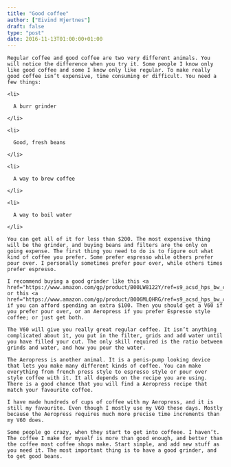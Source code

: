```yaml
---
title: "Good coffee"
author: ["Eivind Hjertnes"]
draft: false
type: "post"
date: 2016-11-13T01:00:00+01:00
---
```


<div class="HTML">
  <div></div>

<p>

</div>

```text
Regular coffee and good coffee are two very different animals. You will notice the difference when you try it. Some people I know only like good coffee and some I know only like regular. To make really good coffee isn’t expensive, time consuming or difficult. You need a few things:
```

<div class="HTML">
  <div></div>

</p>

</div>

<div class="HTML">
  <div></div>

<ol>

</div>

```text
<li>

  A burr grinder

</li>

<li>

  Good, fresh beans

</li>

<li>

  A way to brew coffee

</li>

<li>

  A way to boil water

</li>
```

<div class="HTML">
  <div></div>

</ol>

</div>

<div class="HTML">
  <div></div>

<p>

</div>

```text
You can get all of it for less than $200. The most expensive thing will be the grinder, and buying beans and filters are the only on going expense. The first thing you need to do is to figure out what kind of coffee you prefer. Some prefer espresso while others prefer pour over. I personally sometimes prefer pour over, while others times prefer espresso.
```

<div class="HTML">
  <div></div>

</p>

</div>

<div class="HTML">
  <div></div>

<p>

</div>

```text
I recommend buying a good grinder like this <a href="https://www.amazon.com/gp/product/B00LW8122Y/ref=s9_acsd_hps_bw_c_x_1_w">one</a> or this <a href="https://www.amazon.com/gp/product/B006MLQHRG/ref=s9_acsd_hps_bw_c_x_3_w">one</a> if you can afford spending an extra $100. Then you should get a V60 if you prefer pour over, or an Aeropress if you prefer Espresso style coffee; or just get both.
```

<div class="HTML">
  <div></div>

</p>

</div>

<div class="HTML">
  <div></div>

<p>

</div>

```text
The V60 will give you really great regular coffee. It isn’t anything complicated about it, you put in the filter, grids and add water until you have filled your cut. The only skill required is the ratio between grinds and water, and how you pour the water.
```

<div class="HTML">
  <div></div>

</p>

</div>

<div class="HTML">
  <div></div>

<p>

</div>

```text
The Aeropress is another animal. It is a penis-pump looking device that lets you make many different kinds of coffee. You can make everything from french press style to espresso style or pour over style coffee with it. It all depends on the recipe you are using. There is a good chance that you will find a Aeropress recipe that match your favourite coffee.
```

<div class="HTML">
  <div></div>

</p>

</div>

<div class="HTML">
  <div></div>

<p>

</div>

```text
I have made hundreds of cups of coffee with my Aeropress, and it is still my favourite. Even though I mostly use my V60 these days. Mostly because the Aeropress requires much more precise time increments than my V60 does.
```

<div class="HTML">
  <div></div>

</p>

</div>

<div class="HTML">
  <div></div>

<p>

</div>

```text
Some people go crazy, when they start to get into coffeee. I haven’t. The coffee I make for myself is more than good enough, and better than the coffee most coffee shops make. Start simple, and add new stuff as you need it. The most important thing is to have a good grinder, and to get good beans.
```

<div class="HTML">
  <div></div>

</p>

</div>

